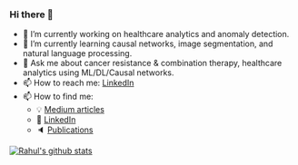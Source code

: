 ### Hi there 👋

- 🔭 I’m currently working on healthcare analytics and anomaly detection.
- 🌱 I’m currently learning causal networks, image segmentation, and natural language processing. 
- 💬 Ask me about cancer resistance & combination therapy, healthcare analytics using ML/DL/Causal networks.
- 📫 How to reach me: [LinkedIn](https://www.linkedin.com/in/rahulveettil/)
- 📫 How to find me: 
  - :bulb: [Medium articles](https://medium.com/@rahul.epfl)
  - :office: [LinkedIn](https://www.linkedin.com/in/rahulveettil/)
  - :speaker: [Publications](https://scholar.google.com/citations?user=Pb0zFcQAAAAJ&hl=en)

[![Rahul's github stats](https://github-readme-stats.vercel.app/api?username=vvrahul11&count_private=true&show_icons=true&theme=radical&hide_rank=false)](https://github.com/anuraghazra/github-readme-stats)


